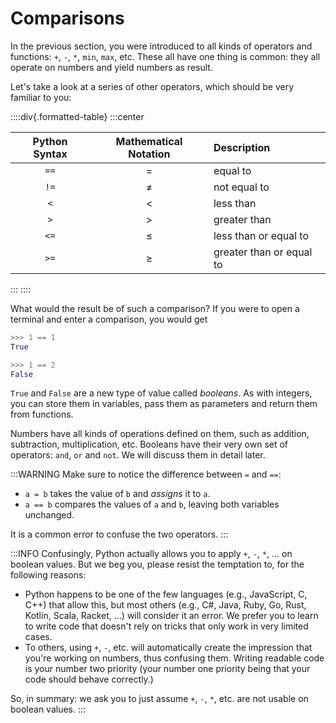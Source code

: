 # Comparisons

In the previous section, you were introduced to all kinds of operators and functions: `+`, `-`, `*`, `min`, `max`, etc.
These all have one thing is common: they all operate on numbers and yield numbers as result.

Let's take a look at a series of other operators, which should be very familiar to you:

::::div{.formatted-table}
:::center

| Python Syntax | Mathematical Notation | Description |
| :-----------: | :-------------------: | :---------- |
| `==` | $=$ | equal to |
| `!=` | $\neq$ | not equal to |
| `<`  | $<$ | less than |
| `>`  | $>$ | greater than |
| `<=` | $\leq$ | less than or equal to |
| `>=` | $\geq$ | greater than or equal to |

:::
::::

What would the result be of such a comparison?
If you were to open a terminal and enter a comparison, you would get

```python
>>> 1 == 1
True

>>> 1 == 2
False
```

`True` and `False` are a new type of value called *booleans*.
As with integers, you can store them in variables, pass them as parameters and return them from functions.

Numbers have all kinds of operations defined on them, such as addition, subtraction, multiplication, etc.
Booleans have their very own set of operators: `and`, `or` and `not`.
We will discuss them in detail later.

:::WARNING
Make sure to notice the difference between `=` and `==`:

* `a = b` takes the value of `b` and *assigns* it to `a`.
* `a == b` compares the values of `a` and `b`, leaving both variables unchanged.

It is a common error to confuse the two operators.
:::

:::INFO
Confusingly, Python actually allows you to apply `+`, `-`, `*`, ... on boolean values.
But we beg you, please resist the temptation to, for the following reasons:

* Python happens to be one of the few languages (e.g., JavaScript, C, C++) that allow this, but most others (e.g., C#, Java, Ruby, Go, Rust, Kotlin, Scala, Racket, ...) will consider it an error.
  We prefer you to learn to write code that doesn't rely on tricks that only work in very limited cases.
* To others, using `+`, `-`, etc. will automatically create the impression that you're working on numbers, thus confusing them.
  Writing readable code is your number two priority (your number one priority being that your code should behave correctly.)

So, in summary: we ask you to just assume `+`, `-`, `*`, etc. are not usable on boolean values.
:::
